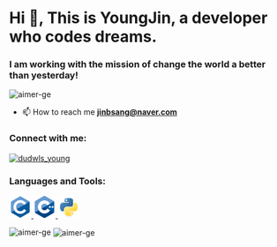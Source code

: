 <h1 align="left">Hi 👋, This is YoungJin, a developer who codes dreams.</h1>
<h3 align="left">I am working with the mission of change the world a better than yesterday!</h3>

<p align="left"> <img src="https://komarev.com/ghpvc/?username=aimer-ge&label=Profile%20views&color=0e75b6&style=flat" alt="aimer-ge" /> </p>

- 📫 How to reach me **jinbsang@naver.com**

<h3 align="left">Connect with me:</h3>
<p align="left">
<a href="https://instagram.com/dudwls_young" target="blank"><img align="center" src="https://raw.githubusercontent.com/rahuldkjain/github-profile-readme-generator/master/src/images/icons/Social/instagram.svg" alt="dudwls_young" height="30" width="40" /></a>
</p>

<h3 align="left">Languages and Tools:</h3>
<p align="left"> <a href="https://www.cprogramming.com/" target="_blank" rel="noreferrer"> <img src="https://raw.githubusercontent.com/devicons/devicon/master/icons/c/c-original.svg" alt="c" width="40" height="40"/> </a> <a href="https://www.w3schools.com/cpp/" target="_blank" rel="noreferrer"> <img src="https://raw.githubusercontent.com/devicons/devicon/master/icons/cplusplus/cplusplus-original.svg" alt="cplusplus" width="40" height="40"/> </a> <a href="https://www.python.org" target="_blank" rel="noreferrer"> <img src="https://raw.githubusercontent.com/devicons/devicon/master/icons/python/python-original.svg" alt="python" width="40" height="40"/> </a> </p>

<p><img align="left" src="https://github-readme-stats.vercel.app/api/top-langs?username=aimer-ge&show_icons=true&locale=en&layout=compact" alt="aimer-ge" /></p>

<p>&nbsp;<img align="center" src="https://github-readme-stats.vercel.app/api?username=aimer-ge&show_icons=true&locale=en" alt="aimer-ge" /></p>
